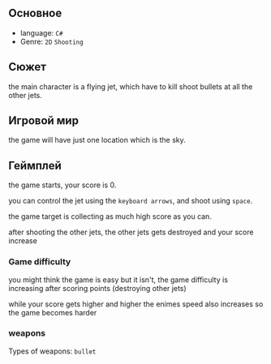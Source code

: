 
## Основное
- language: `C#`
- Genre: `2D` `Shooting` 
## Сюжет
the main character is a flying jet, which have to kill shoot bullets at all the other jets.

## Игровой мир
the game will have just one location which is the sky.

## Геймплей
the game starts, your score is 0.

you can control the jet using the `keyboard arrows`, and shoot using `space`.

the game target is collecting as much high score as you can.

after shooting the other jets, the other jets gets destroyed and your score increase

### Game difficulty
you might think the game is easy but it isn't, the game difficulty is increasing after scoring points (destroying other jets)

while your score gets higher and higher the enimes speed also increases so the game becomes harder

### weapons
Types of weapons: `bullet` 
